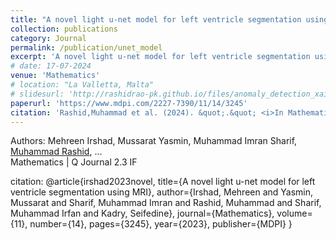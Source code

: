 ```yaml
---
title: "A novel light u-net model for left ventricle segmentation using MRI"
collection: publications
category: Journal
permalink: /publication/unet_model
excerpt: 'A novel light u-net model for left ventricle segmentation using MRI'
# date: 17-07-2024
venue: 'Mathematics'
# location: "La Valletta, Malta"
# slidesurl: 'http://rashidrao-pk.github.io/files/anomaly_detection_xai_w_slides.pdf'
paperurl: 'https://www.mdpi.com/2227-7390/11/14/3245'
citation: 'Rashid,Muhammad et al. (2024). &quot;.&quot; <i>In Mathematics 11, no. 14 (2023): 3245.</i>.'
---
```


Authors: Mehreen Irshad, Mussarat Yasmin, Muhammad Imran Sharif, <u>Muhammad Rashid</u>, ...<br />
Mathematics | Q Journal 2.3 IF

citation:
@article{irshad2023novel,
  title={A novel light u-net model for left ventricle segmentation using MRI},
  author={Irshad, Mehreen and Yasmin, Mussarat and Sharif, Muhammad Imran and Rashid, Muhammad and Sharif, Muhammad Irfan and Kadry, Seifedine},
  journal={Mathematics},
  volume={11},
  number={14},
  pages={3245},
  year={2023},
  publisher={MDPI}
}

